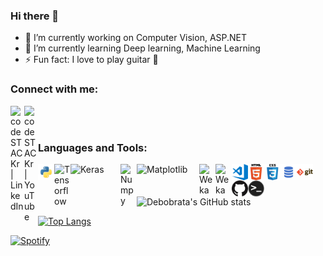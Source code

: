 ### Hi there 👋

<!--
**Debobrata-Chakraborty-Kakon/Debobrata-Chakraborty-Kakon** is a ✨ _special_ ✨ repository because its `README.md` (this file) appears on your GitHub profile.


Here are some ideas to get you started:
- 👯 I’m looking to collaborate on ...
- 🤔 I’m looking for help with ...
- 💬 Ask me about ...
- 😄 Pronouns: ...
- 📫 How to reach me:
 ...
-->
- 🔭 I’m currently working on Computer Vision, ASP.NET 
- 🌱 I’m currently learning Deep learning, Machine Learning
 - ⚡ Fun fact: I love to play guitar 🎸 



### Connect with me: </br>
[<img align="left" alt="codeSTACKr | LinkedIn" width="22px" src="https://cdn.jsdelivr.net/npm/simple-icons@v3/icons/linkedin.svg" />][linkedin]
[<img align="left" alt="codeSTACKr | YouTube" width="22px" src="https://cdn.jsdelivr.net/npm/simple-icons@v3/icons/youtube.svg" />][youtube]
</br>
</br>


### Languages and Tools:
<img align="left" alt="Python" width="26px" src="https://raw.githubusercontent.com/github/explore/80688e429a7d4ef2fca1e82350fe8e3517d3494d/topics/python/python.png" />
<img align="left" alt="Tensorflow" width="26px" src="https://img.icons8.com/color/50/000000/tensorflow.png"/>
<img align="left" alt="Keras" width="80x" src="https://keras.io/img/logo.png" />
<img align="left" alt="Numpy" width="26x" src="https://techscript24.com/wp-content/uploads/2020/10/86498201-a8bd8680-bd39-11ea-9d08-66b610a8dc01.png" />
<img align="left" alt="Matplotlib" width="100px" src="https://matplotlib.org/stable/_static/logo2_compressed.svg" />
<img align="left" alt="Weka" width="26x" src="https://images.g2crowd.com/uploads/product/image/large_detail/large_detail_8c10cc72a4d651d34af6b29fb7c84c01/weka.png" />
<img align="left" alt="Weka" width="26x" src="https://www.vhv.rs/dpng/d/38-384674_opencv-logo-png-transparent-png.png" />


<img align="left" alt="Visual Studio Code" width="26px" src="https://raw.githubusercontent.com/github/explore/80688e429a7d4ef2fca1e82350fe8e3517d3494d/topics/visual-studio-code/visual-studio-code.png" />
<img align="left" alt="HTML5" width="26px" src="https://raw.githubusercontent.com/github/explore/80688e429a7d4ef2fca1e82350fe8e3517d3494d/topics/html/html.png" />
<img align="left" alt="CSS3" width="26px" src="https://raw.githubusercontent.com/github/explore/80688e429a7d4ef2fca1e82350fe8e3517d3494d/topics/css/css.png" />
<img align="left" alt="SQL" width="26px" src="https://raw.githubusercontent.com/github/explore/80688e429a7d4ef2fca1e82350fe8e3517d3494d/topics/sql/sql.png" />
<img align="left" alt="Git" width="26px" src="https://raw.githubusercontent.com/github/explore/80688e429a7d4ef2fca1e82350fe8e3517d3494d/topics/git/git.png" />
<img align="left" alt="GitHub" width="26px" src="https://raw.githubusercontent.com/github/explore/78df643247d429f6cc873026c0622819ad797942/topics/github/github.png" />
<img align="left" alt="Terminal" width="26px" src="https://raw.githubusercontent.com/github/explore/80688e429a7d4ef2fca1e82350fe8e3517d3494d/topics/terminal/terminal.png" />

<br />
<br />

![Debobrata's GitHub stats](https://github-readme-stats.vercel.app/api?username=debobrata-chakraborty-kakon&show_icons=true&theme=radical)

[![Top Langs](https://github-readme-stats.vercel.app/api/top-langs/?username=debobrata-chakraborty-kakon&langs_count=8&theme=radical)](https://github.com/anuraghazra/github-readme-stats)

[![Spotify](https://kakonnovatorem.vercel.app/api/spotify)](https://open.spotify.com/user/31tqxqjxigyptpuwzf534uvwsmy4)








[linkedin]:https://www.linkedin.com/in/debobrata-chakraborty/
[youtube]:https://www.youtube.com/channel/UCTCs2AUpmGcol53GVgitBew




